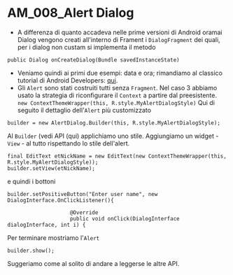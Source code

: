 # AM_008_Alert Dialog

- A differenza di quanto accadeva nelle prime versioni di Android oramai Dialog vengono creati all'interno di Frament i `DialogFragment` dei quali, per i dialog non custam si implementa il metodo
```
public Dialog onCreateDialog(Bundle savedInstanceState)
```
- Veniamo quindi ai primi due esempi: data e ora; rimandiamo al classico tutorial di Android Developers: [qui](https://developer.android.com/guide/topics/ui/controls/pickers.html).
- Gli `Alert` sono stati costruiti tutti senza `Fragment`. Nel caso 3 abbiamo usato la strategia di riconfigurare il `Context` a partire dal preesistente. 
`
new ContextThemeWrapper(this, R.style.MyAlertDialogStyle)
`
Qui di seguito il dettaglio dell'`Alert` più customizzato
```
builder = new AlertDialog.Builder(this, R.style.MyAlertDialogStyle);
```
Al `Builder` (vedi API (qui) applichiamo uno stile. Aggiungiamo un widget - `View` - al tutto rispettando lo stile dell'alert.
```
final EditText etNickName = new EditText(new ContextThemeWrapper(this, R.style.MyAlertDialogStyle));
builder.setView(etNickName);
```
e quindi i bottoni
```
builder.setPositiveButton("Enter user name", new DialogInterface.OnClickListener(){

                    @Override
                    public void onClick(DialogInterface dialogInterface, int i) {
```
Per terminare mostriamo l'`Alert`
```
builder.show();
```
Suggeriamo come al solito di andare a leggerse le altre API.


